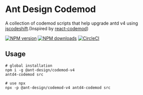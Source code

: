 # Ant Design Codemod

A collection of codemod scripts that help upgrade antd v4 using [jscodeshift](https://github.com/facebook/jscodeshift).(Inspired by [react-codemod](https://github.com/reactjs/react-codemod))

[![NPM version](https://img.shields.io/npm/v/@ant-design/codemod-v4.svg?style=flat)](https://npmjs.org/package/@ant-design/codemod-v4)
[![NPM downloads](http://img.shields.io/npm/dm/@ant-design/codemod-v4.svg?style=flat)](https://npmjs.org/package/@ant-design/codemod-v4)
[![CircleCI](https://circleci.com/gh/ant-design/codemod.svg?style=svg)](https://circleci.com/gh/ant-design/codemod)

## Usage

```shell
# global installation
npm i -g @ant-design/codemod-v4
antd4-codemod src

# use npx
npx -p @ant-design/codemod-v4 antd4-codemod src
```
